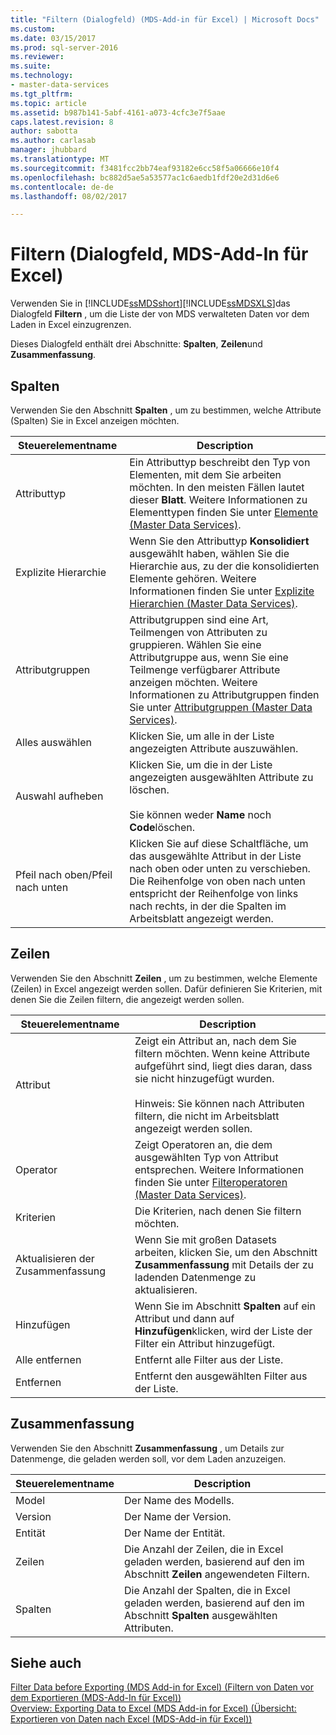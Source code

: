 ```yaml
---
title: "Filtern (Dialogfeld) (MDS-Add-in für Excel) | Microsoft Docs"
ms.custom: 
ms.date: 03/15/2017
ms.prod: sql-server-2016
ms.reviewer: 
ms.suite: 
ms.technology:
- master-data-services
ms.tgt_pltfrm: 
ms.topic: article
ms.assetid: b987b141-5abf-4161-a073-4cfc3e7f5aae
caps.latest.revision: 8
author: sabotta
ms.author: carlasab
manager: jhubbard
ms.translationtype: MT
ms.sourcegitcommit: f3481fcc2bb74eaf93182e6cc58f5a06666e10f4
ms.openlocfilehash: bc882d5ae5a53577ac1c6aedb1fdf20e2d31d6e6
ms.contentlocale: de-de
ms.lasthandoff: 08/02/2017

---
```

# <a name="filter-dialog-box-mds-add-in-for-excel"></a>Filtern (Dialogfeld, MDS-Add-In für Excel)
  Verwenden Sie in [!INCLUDE[ssMDSshort](../../includes/ssmdsshort-md.md)][!INCLUDE[ssMDSXLS](../../includes/ssmdsxls-md.md)]das Dialogfeld **Filtern** , um die Liste der von MDS verwalteten Daten vor dem Laden in Excel einzugrenzen.  
  
 Dieses Dialogfeld enthält drei Abschnitte: **Spalten**, **Zeilen**und **Zusammenfassung**.  
  
## <a name="columns"></a>Spalten  
 Verwenden Sie den Abschnitt **Spalten** , um zu bestimmen, welche Attribute (Spalten) Sie in Excel anzeigen möchten.  
  
|Steuerelementname|Description|  
|------------------|-----------------|  
|Attributtyp|Ein Attributtyp beschreibt den Typ von Elementen, mit dem Sie arbeiten möchten. In den meisten Fällen lautet dieser **Blatt**. Weitere Informationen zu Elementtypen finden Sie unter [Elemente &#40;Master Data Services&#41;](../../master-data-services/members-master-data-services.md).|  
|Explizite Hierarchie|Wenn Sie den Attributtyp **Konsolidiert** ausgewählt haben, wählen Sie die Hierarchie aus, zu der die konsolidierten Elemente gehören. Weitere Informationen finden Sie unter [Explizite Hierarchien &#40;Master Data Services&#41;](../../master-data-services/explicit-hierarchies-master-data-services.md).|  
|Attributgruppen|Attributgruppen sind eine Art, Teilmengen von Attributen zu gruppieren. Wählen Sie eine Attributgruppe aus, wenn Sie eine Teilmenge verfügbarer Attribute anzeigen möchten. Weitere Informationen zu Attributgruppen finden Sie unter [Attributgruppen &#40;Master Data Services&#41;](../../master-data-services/attribute-groups-master-data-services.md).|  
|Alles auswählen|Klicken Sie, um alle in der Liste angezeigten Attribute auszuwählen.|  
|Auswahl aufheben|Klicken Sie, um die in der Liste angezeigten ausgewählten Attribute zu löschen.<br /><br /> Sie können weder **Name** noch **Code**löschen.|  
|Pfeil nach oben/Pfeil nach unten|Klicken Sie auf diese Schaltfläche, um das ausgewählte Attribut in der Liste nach oben oder unten zu verschieben. Die Reihenfolge von oben nach unten entspricht der Reihenfolge von links nach rechts, in der die Spalten im Arbeitsblatt angezeigt werden.|  
  
## <a name="rows"></a>Zeilen  
 Verwenden Sie den Abschnitt **Zeilen** , um zu bestimmen, welche Elemente (Zeilen) in Excel angezeigt werden sollen. Dafür definieren Sie Kriterien, mit denen Sie die Zeilen filtern, die angezeigt werden sollen.  
  
|Steuerelementname|Description|  
|------------------|-----------------|  
|Attribut|Zeigt ein Attribut an, nach dem Sie filtern möchten. Wenn keine Attribute aufgeführt sind, liegt dies daran, dass sie nicht hinzugefügt wurden.<br /><br /> Hinweis: Sie können nach Attributen filtern, die nicht im Arbeitsblatt angezeigt werden sollen.|  
|Operator|Zeigt Operatoren an, die dem ausgewählten Typ von Attribut entsprechen. Weitere Informationen finden Sie unter [Filteroperatoren &#40;Master Data Services&#41;](../../master-data-services/filter-operators-master-data-services.md).|  
|Kriterien|Die Kriterien, nach denen Sie filtern möchten.|  
|Aktualisieren der Zusammenfassung|Wenn Sie mit großen Datasets arbeiten, klicken Sie, um den Abschnitt **Zusammenfassung** mit Details der zu ladenden Datenmenge zu aktualisieren.|  
|Hinzufügen|Wenn Sie im Abschnitt **Spalten** auf ein Attribut und dann auf **Hinzufügen**klicken, wird der Liste der Filter ein Attribut hinzugefügt.|  
|Alle entfernen|Entfernt alle Filter aus der Liste.|  
|Entfernen|Entfernt den ausgewählten Filter aus der Liste.|  
  
## <a name="summary"></a>Zusammenfassung  
 Verwenden Sie den Abschnitt **Zusammenfassung** , um Details zur Datenmenge, die geladen werden soll, vor dem Laden anzuzeigen.  
  
|Steuerelementname|Description|  
|------------------|-----------------|  
|Model|Der Name des Modells.|  
|Version|Der Name der Version.|  
|Entität|Der Name der Entität.|  
|Zeilen|Die Anzahl der Zeilen, die in Excel geladen werden, basierend auf den im Abschnitt **Zeilen** angewendeten Filtern.|  
|Spalten|Die Anzahl der Spalten, die in Excel geladen werden, basierend auf den im Abschnitt **Spalten** ausgewählten Attributen.|  
  
## <a name="see-also"></a>Siehe auch  
 [Filter Data before Exporting &#40;MDS Add-in for Excel&#41; (Filtern von Daten vor dem Exportieren (MDS-Add-In für Excel))](../../master-data-services/microsoft-excel-add-in/filter-data-before-exporting-mds-add-in-for-excel.md)   
 [Overview: Exporting Data to Excel &#40;MDS Add-in for Excel&#41; (Übersicht: Exportieren von Daten nach Excel (MDS-Add-in für Excel))](../../master-data-services/microsoft-excel-add-in/overview-exporting-data-to-excel-mds-add-in-for-excel.md)  
  
  
